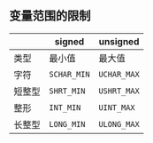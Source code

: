 ## 变量范围的限制
| | signed|unsigned|
|-|-|-|
|类型|最小值|最大值|
|字符|`SCHAR_MIN`|`UCHAR_MAX`|
|短整型|`SHRT_MIN`|`USHRT_MAX`|
|整形|`INT_MIN`|`UINT_MAX`|
|长整型|`LONG_MIN`|`ULONG_MAX`|